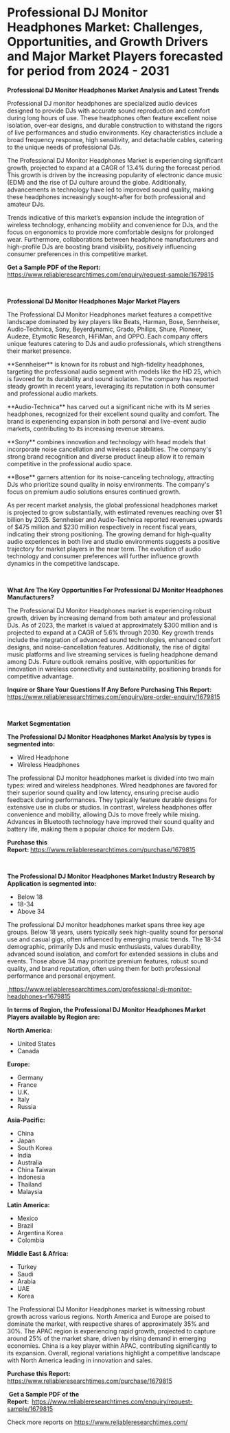 <p><h1>Professional DJ Monitor Headphones Market: Challenges, Opportunities, and Growth Drivers and Major Market Players forecasted for period from 2024 - 2031</h1></p><p><strong>Professional DJ Monitor Headphones Market Analysis and Latest Trends</strong></p>
<p><p>Professional DJ monitor headphones are specialized audio devices designed to provide DJs with accurate sound reproduction and comfort during long hours of use. These headphones often feature excellent noise isolation, over-ear designs, and durable construction to withstand the rigors of live performances and studio environments. Key characteristics include a broad frequency response, high sensitivity, and detachable cables, catering to the unique needs of professional DJs.</p><p>The Professional DJ Monitor Headphones Market is experiencing significant growth, projected to expand at a CAGR of 13.4% during the forecast period. This growth is driven by the increasing popularity of electronic dance music (EDM) and the rise of DJ culture around the globe. Additionally, advancements in technology have led to improved sound quality, making these headphones increasingly sought-after for both professional and amateur DJs.</p><p>Trends indicative of this market’s expansion include the integration of wireless technology, enhancing mobility and convenience for DJs, and the focus on ergonomics to provide more comfortable designs for prolonged wear. Furthermore, collaborations between headphone manufacturers and high-profile DJs are boosting brand visibility, positively influencing consumer preferences in this competitive market.</p></p>
<p><strong>Get a Sample PDF of the Report:&nbsp;</strong> <a href="https://www.reliableresearchtimes.com/enquiry/request-sample/1679815?utm_campaign=1558&utm_medium=2&utm_source=Github&utm_content=ia&utm_term=28122024&utm_id=professional-dj-monitor-headphones">https://www.reliableresearchtimes.com/enquiry/request-sample/1679815</a></p>
<p>&nbsp;</p>
<p><strong>Professional DJ Monitor Headphones Major Market Players</strong></p>
<p><p>The Professional DJ Monitor Headphones market features a competitive landscape dominated by key players like Beats, Harman, Bose, Sennheiser, Audio-Technica, Sony, Beyerdynamic, Grado, Philips, Shure, Pioneer, Audeze, Etymotic Research, HiFiMan, and OPPO. Each company offers unique features catering to DJs and audio professionals, which strengthens their market presence.</p><p>**Sennheiser** is known for its robust and high-fidelity headphones, targeting the professional audio segment with models like the HD 25, which is favored for its durability and sound isolation. The company has reported steady growth in recent years, leveraging its reputation in both consumer and professional audio markets.</p><p>**Audio-Technica** has carved out a significant niche with its M series headphones, recognized for their excellent sound quality and comfort. The brand is experiencing expansion in both personal and live-event audio markets, contributing to its increasing revenue streams.</p><p>**Sony** combines innovation and technology with head models that incorporate noise cancellation and wireless capabilities. The company's strong brand recognition and diverse product lineup allow it to remain competitive in the professional audio space.</p><p>**Bose** garners attention for its noise-canceling technology, attracting DJs who prioritize sound quality in noisy environments. The company's focus on premium audio solutions ensures continued growth.</p><p>As per recent market analysis, the global professional headphones market is projected to grow substantially, with estimated revenues reaching over $1 billion by 2025. Sennheiser and Audio-Technica reported revenues upwards of $475 million and $230 million respectively in recent fiscal years, indicating their strong positioning. The growing demand for high-quality audio experiences in both live and studio environments suggests a positive trajectory for market players in the near term. The evolution of audio technology and consumer preferences will further influence growth dynamics in the competitive landscape.</p></p>
<p>&nbsp;</p>
<p><strong>What Are The Key Opportunities For Professional DJ Monitor Headphones Manufacturers?</strong></p>
<p><p>The Professional DJ Monitor Headphones market is experiencing robust growth, driven by increasing demand from both amateur and professional DJs. As of 2023, the market is valued at approximately $300 million and is projected to expand at a CAGR of 5.6% through 2030. Key growth trends include the integration of advanced sound technologies, enhanced comfort designs, and noise-cancellation features. Additionally, the rise of digital music platforms and live streaming services is fueling headphone demand among DJs. Future outlook remains positive, with opportunities for innovation in wireless connectivity and sustainability, positioning brands for competitive advantage.</p></p>
<p><strong>Inquire or Share Your Questions If Any Before Purchasing This Report:</strong> <a href="https://www.reliableresearchtimes.com/enquiry/pre-order-enquiry/1679815?utm_campaign=1558&utm_medium=2&utm_source=Github&utm_content=ia&utm_term=28122024&utm_id=professional-dj-monitor-headphones">https://www.reliableresearchtimes.com/enquiry/pre-order-enquiry/1679815</a></p>
<p>&nbsp;</p>
<p><strong>Market Segmentation</strong></p>
<p><strong>The Professional DJ Monitor Headphones Market Analysis by types is segmented into:</strong></p>
<p><ul><li>Wired Headphone</li><li>Wireless Headphones</li></ul></p>
<p><p>The professional DJ monitor headphones market is divided into two main types: wired and wireless headphones. Wired headphones are favored for their superior sound quality and low latency, ensuring precise audio feedback during performances. They typically feature durable designs for extensive use in clubs or studios. In contrast, wireless headphones offer convenience and mobility, allowing DJs to move freely while mixing. Advances in Bluetooth technology have improved their sound quality and battery life, making them a popular choice for modern DJs.</p></p>
<p><strong>Purchase this Report:&nbsp;</strong><a href="https://www.reliableresearchtimes.com/purchase/1679815?utm_campaign=1558&utm_medium=2&utm_source=Github&utm_content=ia&utm_term=28122024&utm_id=professional-dj-monitor-headphones">https://www.reliableresearchtimes.com/purchase/1679815</a></p>
<p>&nbsp;</p>
<p><strong>The Professional DJ Monitor Headphones Market Industry Research by Application is segmented into:</strong></p>
<p><ul><li>Below 18</li><li>18-34</li><li>Above 34</li></ul></p>
<p><p>The professional DJ monitor headphones market spans three key age groups. Below 18 years, users typically seek high-quality sound for personal use and casual gigs, often influenced by emerging music trends. The 18-34 demographic, primarily DJs and music enthusiasts, values durability, advanced sound isolation, and comfort for extended sessions in clubs and events. Those above 34 may prioritize premium features, robust sound quality, and brand reputation, often using them for both professional performance and personal enjoyment.</p></p>
<p><a href="https://www.reliableresearchtimes.com/professional-dj-monitor-headphones-r1679815?utm_campaign=1558&utm_medium=2&utm_source=Github&utm_content=ia&utm_term=28122024&utm_id=professional-dj-monitor-headphones">&nbsp;https://www.reliableresearchtimes.com/professional-dj-monitor-headphones-r1679815</a></p>
<p><strong>In terms of Region, the Professional DJ Monitor Headphones Market Players available by Region are:</strong></p>
<p>
    <p> <strong> North America: </strong>
        <ul>
            <li>United States</li>
            <li>Canada</li>
        </ul>
        </p> 
    <p> <strong> Europe: </strong>
        <ul>
            <li>Germany</li>
            <li>France</li>
            <li>U.K.</li>
            <li>Italy</li>
            <li>Russia</li>
        </ul>
        </p> 
    <p> <strong> Asia-Pacific: </strong>
        <ul>
            <li>China</li>
            <li>Japan</li>
            <li>South Korea</li>
            <li>India</li>
            <li>Australia</li>
            <li>China Taiwan</li>
            <li>Indonesia</li>
            <li>Thailand</li>
            <li>Malaysia</li>
        </ul>
        </p> 
    <p> <strong> Latin America: </strong>
        <ul>
            <li>Mexico</li>
            <li>Brazil</li>
            <li>Argentina Korea</li>
            <li>Colombia</li>
        </ul>
        </p> 
    <p> <strong> Middle East & Africa: </strong>
        <ul>
            <li>Turkey</li>
            <li>Saudi</li>
            <li>Arabia</li>
            <li>UAE</li>
            <li>Korea</li>
        </ul>
    </p>
    </p>
<p><p>The Professional DJ Monitor Headphones market is witnessing robust growth across various regions. North America and Europe are poised to dominate the market, with respective shares of approximately 35% and 30%. The APAC region is experiencing rapid growth, projected to capture around 25% of the market share, driven by rising demand in emerging economies. China is a key player within APAC, contributing significantly to its expansion. Overall, regional variations highlight a competitive landscape with North America leading in innovation and sales.</p></p>
<p><strong>Purchase this Report: </strong><a href="https://www.reliableresearchtimes.com/purchase/1679815?utm_campaign=1558&utm_medium=2&utm_source=Github&utm_content=ia&utm_term=28122024&utm_id=professional-dj-monitor-headphones">https://www.reliableresearchtimes.com/purchase/1679815</a></p>
<p>&nbsp;<strong>Get a Sample PDF of the Report:&nbsp;&nbsp;</strong><a href="https://www.reliableresearchtimes.com/enquiry/request-sample/1679815?utm_campaign=1558&utm_medium=2&utm_source=Github&utm_content=ia&utm_term=28122024&utm_id=professional-dj-monitor-headphones">https://www.reliableresearchtimes.com/enquiry/request-sample/1679815</a></p>
<p><strong></strong></p>
<p>Check more reports on <a href="https://www.reliableresearchtimes.com/?utm_campaign=1558&utm_medium=2&utm_source=Github&utm_content=ia&utm_term=28122024&utm_id=professional-dj-monitor-headphones">https://www.reliableresearchtimes.com/</a></p>